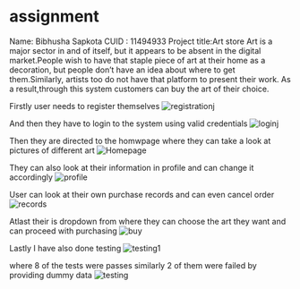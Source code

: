 # assignment
Name: Bibhusha Sapkota
CUID : 11494933
Project title:Art store
 Art is a major sector in and of itself, but it appears to be absent in the digital market.People wish to have that staple piece of art at their home as a decoration, 
 but people don’t have an idea about where to get them.Similarly, artists too do not have that platform to present their work. As a result,through this system customers 
 can buy the art of their choice.
 
 Firstly user needs to register themselves
 ![registrationj](https://user-images.githubusercontent.com/78782325/132980443-676894dd-e09f-4228-87ba-8b3a61501adf.PNG)

 And then they have to login to the system using valid credentials
 ![loginj](https://user-images.githubusercontent.com/78782325/132980294-5120f43a-2b4c-4a1e-8093-8e8b6007c8f1.PNG)

Then they are directed to the homwpage where they can take a look at pictures of different art 
![Homepage](https://user-images.githubusercontent.com/78782325/132981197-e585307b-4956-423c-9bc4-9dba927c03f4.PNG)

They can also look at their information in profile and can change it accordingly 
![profile](https://user-images.githubusercontent.com/78782325/132981241-40c380ca-7d81-4966-b5ac-205e655488d2.PNG)

User can look at their own purchase records and can even cancel order 
![records](https://user-images.githubusercontent.com/78782325/132981261-43bce72c-6465-4f2a-954e-50dacd90cd38.PNG)

Atlast their is dropdown from where they can choose the art they want and can proceed with purchasing
![buy](https://user-images.githubusercontent.com/78782325/132981280-5e368d08-55ec-494a-8ea5-f6c34984e504.PNG)


Lastly I have also done testing
![testing1](https://user-images.githubusercontent.com/78782325/132981419-5847ed03-5b95-4be4-8520-a72d38c815c4.PNG)

where 8 of the tests were passes similarly 2 of them were failed by providing dummy data
![testing](https://user-images.githubusercontent.com/78782325/132981442-2f399c12-a7b3-4f9c-ba00-aca956e806cc.PNG)

 
 
